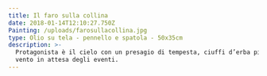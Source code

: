 ```yaml
---
title: Il faro sulla collina
date: 2018-01-14T12:10:27.750Z
Painting: /uploads/farosullacollina.jpg
type: Olio su tela - pennello e spatola - 50x35cm
description: >-
  Protagonista è il cielo con un presagio di tempesta, ciuffi d’erba piegati dal
  vento in attesa degli eventi.
---
```


